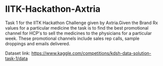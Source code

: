 # IITK-Hackathon-Axtria

Task 1 for the IITK Hackathon Challenge given by Axtria.Given the Brand Rx values for a particular medicine the task is to find the best promotional channel for HCP's to sell the medicines to the physicians for a particular week. These promotional channels include sales rep calls, sample droppings and emails delivered.

Dataset link: https://www.kaggle.com/competitions/kdsh-data-solution-task-1/data
